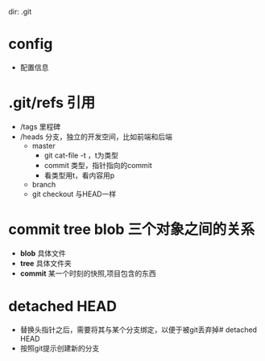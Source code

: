 
dir: .git
# config
- 配置信息
# .git/refs 引用
- /tags 里程碑
- /heads 分支，独立的开发空间，比如前端和后端
    - master 
        - git cat-file -t ，t为类型
        - commit 类型，指针指向的commit
        - 看类型用t，看内容用p
    - branch
    - git checkout 与HEAD一样

# commit tree blob 三个对象之间的关系
- **blob** 具体文件
- **tree** 具体文件夹
- **commit** 某一个时刻的快照,项目包含的东西
# detached HEAD
 - 替换头指针之后，需要将其与某个分支绑定，以便于被git丢弃掉# detached HEAD
 - 按照git提示创建新的分支

